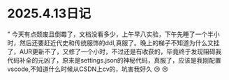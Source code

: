 # 2025.4.13日记
"
今天有点颓废且倒霉了，文档没看多少，上午早八实验，下午先睡了一个半小时，然后还要赶近代史和传统服饰的ddl,真服了。晚上的梯子不知道为什么又挂了，AUR更新不了，又修了一个小时，不过还是有收获的，毕竟终于发现阻碍我代码补全的元凶了，原来是settings.json的神秘代码，真服了，应该是我刚配置vscode,不知道什么时候从CSDN上cv的，坑害我好久 :cry: :cry: